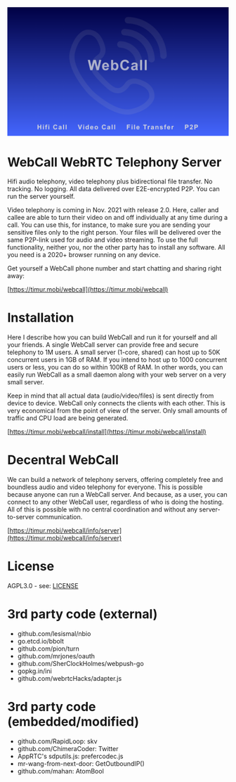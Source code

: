<div align="center">
  <a href="https://timur.mobi/webcall"><img src="webroot/webcall-logo.png" alt="WebCall"></a>
</div>

# WebCall WebRTC Telephony Server

Hifi audio telephony, video telephony plus bidirectional file transfer.
No tracking. No logging. All data delivered over E2E-encrypted P2P.
You can run the server yourself.

Video telephony is coming in Nov. 2021 with release 2.0. Here, caller and callee are able to turn their video on and off individually at any time during a call. You can use this, for instance, to make sure you are sending your sensitive files only to the right person. Your files will be delivered over the same P2P-link used for audio and video streaming. To use the full functionality, neither you, nor the other party has to install any software. All you need is a 2020+ browser running on any device.

Get yourself a WebCall phone number and start chatting and sharing right away:

[https://timur.mobi/webcall](https://timur.mobi/webcall)

# Installation

Here I describe how you can build WebCall and run it for yourself and all your 
friends. A single WebCall server can provide free and secure telephony to 1M users.
A small server (1-core, shared) can host up to 50K concurrent users in 1GB of RAM.
If you intend to host up to 1000 concurrent users or less, you can do so within
100KB of RAM. In other words, you can easily run WebCall as a small daemon along 
with your web server on a very small server.

Keep in mind that all actual data (audio/video/files) is sent directly from 
device to device. WebCall only connects the clients with each other. This is
very economical from the point of view of the server. Only small amounts of traffic 
and CPU load are being generated.

[https://timur.mobi/webcall/install](https://timur.mobi/webcall/install)

# Decentral WebCall

We can build a network of telephony servers, offering completely free and
boundless audio and video telephony for everyone. This is possible because anyone can
run a WebCall server. And because, as a user, you can connect to any other WebCall user, 
regardless of who is doing the hosting.
All of this is possible with no central coordination and without any server-to-server
communication.

[https://timur.mobi/webcall/info/server](https://timur.mobi/webcall/info/server)


# License

AGPL3.0 - see: [LICENSE](LICENSE)


# 3rd party code (external)

- github.com/lesismal/nbio
- go.etcd.io/bbolt
- github.com/pion/turn
- github.com/mrjones/oauth
- github.com/SherClockHolmes/webpush-go
- gopkg.in/ini
- github.com/webrtcHacks/adapter.js

# 3rd party code (embedded/modified)

- github.com/RapidLoop: skv
- github.com/ChimeraCoder: Twitter
- AppRTC's sdputils.js: prefercodec.js
- mr-wang-from-next-door: GetOutboundIP()
- github.com/mahan: AtomBool

